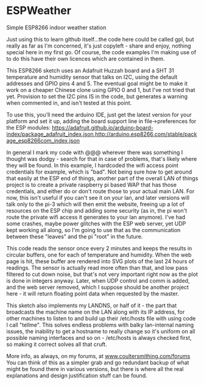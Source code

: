 # ESPWeather
Simple ESP8266 indoor weather station

Just using this to learn github itself...the code here could be called gpl, but really as far as I'm concerned, it's
just copyleft - share and enjoy, nothing special here in my first go.  Of course, the code examples I'm making use of
to do this have their own licences which are contained in them.

This ESP8266 sketch uses an Adafruit Huzzah board and a SHT 31 temperature and humidity sensor that talks on I2C, using the
default addresses and GPIO pins 4 and 5.  The eventual goal might be to make it work on a cheaper Chinese clone using
GPIO 0 and 1, but I've not tried that yet.  Provision to set the I2C pins IS in the code, but generates a warning when
commented in, and isn't tested at this point.

To use this, you'll need the arduino IDE, just get the latest version for your platform and set it up, adding the 
board support line in file->preferences for the ESP modules: 
https://adafruit.github.io/arduino-board-index/package_adafruit_index.json,http://arduino.esp8266.com/stable/package_esp8266com_index.json

In general I mark my code with @@@ wherever there was something I thought was dodgy - search for that in case of problems,
that's likely where they will be found.  In this example, I hardcoded the wifi access point credentials for example, which 
is "bad".  Not being sure how to get around that easily at the ESP end of things, another part of the overall LAN of things
project is to create a private raspberry pi based WAP that has those credentials, and either do or don't route those
to your actual main LAN.  For now, this isn't useful if you can't see it on your lan, and later versions will talk only to
the pi-3 which will then emit the website, freeing up a lot of resources on the ESP chip and adding some security (as in, the
pi won't route the private wifi access it generates to your lan anymore).  I've had some crashes, maybe power glitches with
the ESP web server, yet UDP kept working all along, so I'm going to use that as the communication between these "leaves"
and the pi "root" in the future.

This code reads the sensor once every 2 minutes and keeps the results in  circular buffers, one for each of temperature
and humidity.  When the web page is hit, these buffer are rendered into SVG plots of the last 24 hours of readings.
The sensor is actually read more often than that, and low pass filtered to cut down noise, but that's not very important
right now as the plot is done in integers anyway.  Later, when UDP control and comm is added, and the web server removed, 
which I suppose should be another project here - it will return floating point data when requested by the master.

This sketch also implements my LANDNS, or half of it - the part that broadcasts the machine name on the LAN along with
its IP address, for other machines to listen to and build up their /etc/hosts file with using code I call "tellme". This
solves endless problems with balky lan-internal naming issues, the inability to get a hostname to really change so it's uniform
on all possible naming interfaces and so on - /etc/hosts is always checked first, so making it correct solves all that cruft.

More info, as always, on my forums, at www.coultersmithing.com/forums  You can think of this as a simpler grab and go
redundant backup of what might be found there in various versions, but there is where all the real explanations
and design justification stuff can be found.
